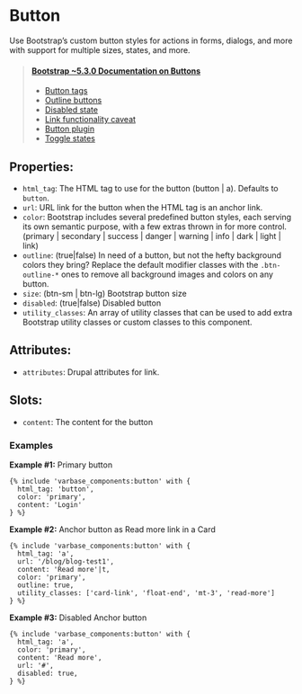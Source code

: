 # Button

Use Bootstrap’s custom button styles for actions in forms, dialogs, and more with support for multiple sizes, states, and more.

> #### [Bootstrap ~5.3.0 Documentation on Buttons](https://getbootstrap.com/docs/5.3/components/buttons)
> * [Button tags](https://getbootstrap.com/docs/5.3/components/buttons/#button-tags)
> * [Outline buttons](https://getbootstrap.com/docs/5.3/components/buttons/#outline-buttons)
> * [Disabled state](https://getbootstrap.com/docs/5.3/components/buttons/#disabled-state)
> * [Link functionality caveat](https://getbootstrap.com/docs/5.3/components/buttons/#link-functionality-caveat)
> * [Button plugin](https://getbootstrap.com/docs/5.3/components/buttons/#button-plugin)
> * [Toggle states](https://getbootstrap.com/docs/5.3/components/buttons/#toggle-states)

## Properties:
* `html_tag`: The HTML tag to use for the button (button | a). Defaults to `button`.
* `url`: URL link for the button when the HTML tag is an anchor link.
* `color`: Bootstrap includes several predefined button styles, each serving its own
          semantic purpose, with a few extras thrown in for more control.
          (primary | secondary | success | danger | warning | info | dark | light | link)
* `outline`: (true|false) In need of a button, but not the hefty background colors they bring?
              Replace the default modifier classes with the `.btn-outline-*` ones to remove all
              background images and colors on any button.
* `size`: (btn-sm | btn-lg) Bootstrap button size
* `disabled`: (true|false) Disabled button
* `utility_classes`: An array of utility classes that can
                    be used to add extra Bootstrap utility classes or custom
                    classes to this component.

## Attributes:
* `attributes`: Drupal attributes for link.

## Slots:
* `content`: The content for the button

### Examples
**Example #1:** Primary button
```
{% include 'varbase_components:button' with {
  html_tag: 'button',
  color: 'primary',
  content: 'Login'
} %}
```

**Example #2:** Anchor button as Read more link in a Card
```
{% include 'varbase_components:button' with {
  html_tag: 'a',
  url: '/blog/blog-test1',
  content: 'Read more'|t,
  color: 'primary',
  outline: true,
  utility_classes: ['card-link', 'float-end', 'mt-3', 'read-more']
} %}
```

**Example #3:** Disabled Anchor button
```
{% include 'varbase_components:button' with {
  html_tag: 'a',
  color: 'primary',
  content: 'Read more',
  url: '#',
  disabled: true,
} %}
```

